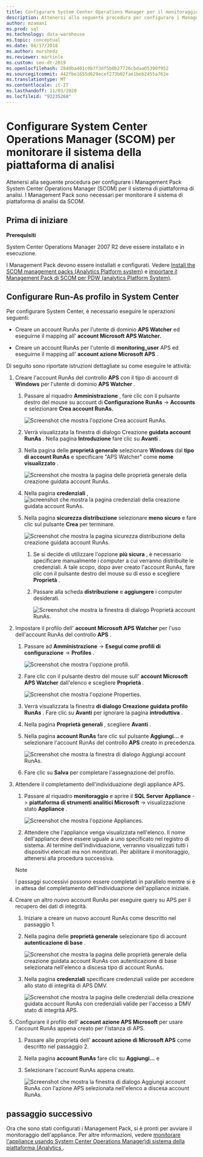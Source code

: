 ```yaml
---
title: Configurare System Center Operations Manager per il monitoraggio di APS
description: Attenersi alla seguente procedura per configurare i Management Pack System Center Operations Manager (SCOM) per il sistema di piattaforma di analisi. I Management Pack sono necessari per monitorare il sistema di piattaforma di analisi da SCOM.
author: mzaman1
ms.prod: sql
ms.technology: data-warehouse
ms.topic: conceptual
ms.date: 04/17/2018
ms.author: murshedz
ms.reviewer: martinle
ms.custom: seo-dt-2019
ms.openlocfilehash: 2840ba401c0b7f3df5b0b27726cbdaa05390f952
ms.sourcegitcommit: 442fbe1655d629ecef273b02fae1beb2455a762e
ms.translationtype: MT
ms.contentlocale: it-IT
ms.lasthandoff: 11/03/2020
ms.locfileid: "93235268"
---
```

# <a name="configure-system-center-operations-manager-scom-to-monitor-analytics-platform-system"></a>Configurare System Center Operations Manager (SCOM) per monitorare il sistema della piattaforma di analisi
Attenersi alla seguente procedura per configurare i Management Pack System Center Operations Manager (SCOM) per il sistema di piattaforma di analisi. I Management Pack sono necessari per monitorare il sistema di piattaforma di analisi da SCOM.  
  
## <a name="before-you-begin"></a><a name="BeforeBegin"></a>Prima di iniziare  
**Prerequisiti**  
  
System Center Operations Manager 2007 R2 deve essere installato e in esecuzione.  
  
I Management Pack devono essere installati e configurati. Vedere [Install the SCOM management packs &#40;Analytics Platform system&#41;](install-the-scom-management-packs.md) e [importare il Management Pack di SCOM per PDW &#40;analytics Platform System&#41;](import-the-scom-management-pack-for-pdw.md).  
  
## <a name="configure-run-as-profile-in-system-center"></a><a name="ConfigureRunAsProfile"></a>Configurare Run-As profilo in System Center  
Per configurare System Center, è necessario eseguire le operazioni seguenti:  
  
-   Creare un account RunAs per l'utente di dominio **APS Watcher** ed eseguirne il mapping all' **account Microsoft APS Watcher.**  
  
-   Creare un account RunAs per l'utente di **monitoring_user** APS ed eseguirne il mapping all' **account azione Microsoft APS** .  
  
Di seguito sono riportate istruzioni dettagliate su come eseguire le attività:  
  
1.  Creare l'account RunAs del controllo **APS** con il tipo di account di **Windows** per l'utente di dominio **APS Watcher** .  
  
    1.  Passare al riquadro **Amministrazione** , fare clic con il pulsante destro del mouse su account di **Configurazione RunAs**  ->  **Accounts** e selezionare **Crea account RunAs.**  
  
        ![Screenshot che mostra l'opzione Crea account RunAs.](./media/configure-scom-to-monitor-analytics-platform-system/ConfigureScomCreateRunAsAccount.png "ConfigureScomCreateRunAsAccount")  
  
    2.  Verrà visualizzata la finestra di dialogo Creazione **guidata account RunAs** . Nella pagina **Introduzione** fare clic su **Avanti** .  
  
    3.  Nella pagina delle **proprietà generale** selezionare **Windows** dal **tipo di account RunAs** e specificare "APS Watcher" come **nome visualizzato** .  
  
        ![Screenshot che mostra la pagina delle proprietà generale della creazione guidata account RunAs.](./media/configure-scom-to-monitor-analytics-platform-system/CreateRunAsAccountWizardGeneralProperties.png "CreateRunAsAccountWizardGeneralProperties")  
  
    4.  Nella pagina **credenziali** , ![screenshot che mostra la pagina credenziali della creazione guidata account RunAs.](./media/configure-scom-to-monitor-analytics-platform-system/CreateRunAsAccountWizardCredentials.png "CreateRunAsAccountWizardCredentials")  
  
    5.  Nella pagina **sicurezza distribuzione** selezionare **meno sicuro** e fare clic sul pulsante **Crea** per terminare.  
  
        ![Screenshot che mostra la pagina sicurezza distribuzione della creazione guidata account RunAs.](./media/configure-scom-to-monitor-analytics-platform-system/CreateRunAsAccountWizardDistributionSecurity.png "CreateRunAsAccountWizardDistributionSecurity")  
  
        1.  Se si decide di utilizzare l'opzione **più sicura** , è necessario specificare manualmente i computer a cui verranno distribuite le credenziali. A tale scopo, dopo aver creato l'account RunAs, fare clic con il pulsante destro del mouse su di esso e scegliere **Proprietà** .  
  
        2.  Passare alla scheda **distribuzione** e **aggiungere** i computer desiderati.  
  
            ![Screenshot che mostra la finestra di dialogo Proprietà account RunAs.](./media/configure-scom-to-monitor-analytics-platform-system/RunAsAccountProperties.png "RunAsAccountProperties")  
  
2.  Impostare il profilo dell' **account Microsoft APS Watcher** per l'uso dell'account RunAs del controllo **APS** .  
  
    1.  Passare ad **Amministrazione**  ->  **Esegui come profili di configurazione**  ->  **Profiles** .  
  
        ![Screenshot che mostra l'opzione profili.](./media/configure-scom-to-monitor-analytics-platform-system/AdministrationRunAsConfigurationProfiles.png "AdministrationRunAsConfigurationProfiles")  
  
    2.  Fare clic con il pulsante destro del mouse sull' **account Microsoft APS Watcher** dall'elenco e scegliere **Proprietà** .  
  
        ![Screenshot che mostra l'opzione Properties.](./media/configure-scom-to-monitor-analytics-platform-system/MicrosoftApsWatcherAccountProperties.png "MicrosoftApsWatcherAccountProperties")  
  
    3.  Verrà visualizzata la finestra **di dialogo Creazione guidata profilo RunAs** . Fare clic su **Avanti** per ignorare la pagina **introduttiva** .  
  
    4.  Nella pagina **Proprietà generali** , scegliere **Avanti** .  
  
    5.  Nella pagina **account RunAs** fare clic sul pulsante **Aggiungi...** e selezionare l'account RunAs del controllo **APS** creato in precedenza.  
  
        ![Screenshot che mostra la finestra di dialogo Aggiungi account RunAs.](./media/configure-scom-to-monitor-analytics-platform-system/RunAsProfileWizardAdd.png "RunAsProfileWizardAdd")  
  
    6.  Fare clic su **Salva** per completare l'assegnazione del profilo.  
  
3.  Attendere il completamento dell'individuazione degli appliance APS.  
  
    1.  Passare al riquadro **monitoraggio** e aprire il **SQL Server Appliance**  ->  **piattaforma di strumenti analitici Microsoft**  ->  visualizzazione stato **Appliance** .  
  
        ![Screenshot che mostra l'opzione Appliances.](./media/configure-scom-to-monitor-analytics-platform-system/SqlServerApplianceMicrosoftApsAppliances.png "SqlServerApplianceMicrosoftApsAppliances")  
  
    2.  Attendere che l'appliance venga visualizzata nell'elenco. Il nome dell'appliance deve essere uguale a uno specificato nel registro di sistema. Al termine dell'individuazione, verranno visualizzati tutti i dispositivi elencati ma non monitorati. Per abilitare il monitoraggio, attenersi alla procedura successiva.  
  
    > [!NOTE]  
    > I passaggi successivi possono essere completati in parallelo mentre si è in attesa del completamento dell'individuazione dell'appliance iniziale.  
  
4.  Creare un altro nuovo account RunAs per eseguire query su APS per il recupero dei dati di integrità.  
  
    1.  Iniziare a creare un nuovo account RunAs come descritto nel passaggio 1.  
  
    2.  Nella pagina delle **proprietà generale** selezionare tipo di account **autenticazione di base** .  
  
        ![Screenshot che mostra la pagina delle proprietà generale della creazione guidata account RunAs con autenticazione di base selezionata nell'elenco a discesa tipo di account RunAs.](./media/configure-scom-to-monitor-analytics-platform-system/CreateRunAsAccountWizardGeneralProperties2.png "CreateRunAsAccountWizardGeneralProperties2")  
  
    3.  Nella pagina **credenziali** specificare credenziali valide per accedere allo stato di integrità di APS DMV.  
  
        ![Screenshot che mostra la pagina delle credenziali della creazione guidata account RunAs con credenziali valide per l'accesso a DMV stato di integrità APS.](./media/configure-scom-to-monitor-analytics-platform-system/CreateRunAsAccountWizardCredentials2.png "CreateRunAsAccountWizardCredentials2")  
  
5.  Configurare il profilo dell' **account azione APS Microsoft** per usare l'account RunAs appena creato per l'istanza di APS.  
  
    1.  Passare alle proprietà dell' **account azione di Microsoft APS** come descritto nel passaggio 2.  
  
    2.  Nella pagina **account RunAs** fare clic su **Aggiungi...** e 
    3.  Selezionare l'account RunAs appena creato.  
  
        ![Screenshot che mostra la finestra di dialogo Aggiungi account RunAs con l'azione APS selezionata nell'elenco a discesa account RunAs.](./media/configure-scom-to-monitor-analytics-platform-system/RunAsProfileWizardAdd2.png "RunAsProfileWizardAdd2")  
  
## <a name="next-step"></a>passaggio successivo  
Ora che sono stati configurati i Management Pack, si è pronti per avviare il monitoraggio dell'appliance. Per altre informazioni, vedere [monitorare l'appliance usando System Center Operations Manager&#41;di sistema della piattaforma &#40;Analytics ](monitor-the-appliance-by-using-system-center-operations-manager.md).  
  
<!-- MISSING LINKS ## See Also  
[Common Metadata Query Examples &#40;SQL Server PDW&#41;](../sqlpdw/common-metadata-query-examples-sql-server-pdw.md)  -->  
  
